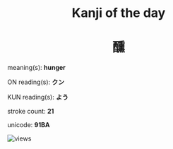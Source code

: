 <h1 align="center">Kanji of the day</h1>
<h1 align="center">醺</h1>
<p align="left">meaning(s): <b>hunger</b></p>
<p align="left">ON reading(s): <b>クン</b></p>
<p align="left">KUN reading(s): <b>よう</b></p>
<p align="left">stroke count: <b>21</b></p>
<p align="left">unicode: <b>91BA</b></p>
<p align="left"><img src="https://komarev.com/ghpvc/?username=tristanwagner-kanjioftheday&label=Views&color=0e75b6&style=flat" alt="views"/></p>
